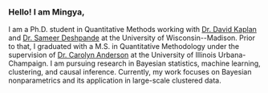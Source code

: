 ### Hello! I am Mingya,
I am a Ph.D. student in Quantitative Methods working with [Dr. David Kaplan](https://edpsych.education.wisc.edu/fac-staff/kaplan-david/) and [Dr. Sameer Deshpande](https://skdeshpande91.github.io/) at the University of Wisconsin--Madison. Prior to that, I graduated with a M.S. in Quantitative Methodology under the supervision of [Dr. Carolyn Anderson](https://cja.education.illinois.edu/) at the University of Illinois Urbana-Champaign. 
I am pursuing research in Bayesian statistics, machine learning, clustering, and causal inference. Currently, my work focuses on Bayesian nonparametrics and its application in large-scale clustered data. 


<!--
**mhuang233/mhuang233** is a ✨ _special_ ✨ repository because its `README.md` (this file) appears on your GitHub profile.

Here are some ideas to get you started:

- 🔭 I’m currently working on ...
- 🌱 I’m currently learning ...
- 👯 I’m looking to collaborate on ...
- 🤔 I’m looking for help with ...
- 💬 Ask me about ...
- 📫 How to reach me: ...
- 😄 Pronouns: ...
- ⚡ Fun fact: ...
-->
